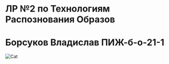 # ЛР №2 по Технологиям Распознования Образов 
# Борсуков Владислав ПИЖ-б-о-21-1
![Cat](https://postila.ru/data/30/b7/51/72/30b75172a96a28e5ba96b56f49e70e7d44320e08335b7f1c766fced9d03703ef.jpg)